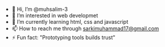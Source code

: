 - 👋 Hi, I’m @muhsalim-3
- 👀 I’m interested in web developmet
- 🌱 I’m currently learning html, css and javascript
- 📫 How to reach me through sarkimuhammad17@gmail.com
- ⚡ Fun fact: "Prototyping tools builds trust"

<!---
muhsalim-3/muhsalim-3 is a ✨ special ✨ repository because its `README.md` (this file) appears on your GitHub profile.
You can click the Preview link to take a look at your changes.
--->
